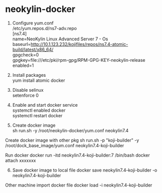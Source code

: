 # neokylin-docker
1. Configure yum.conf  
/etc/yum.repos.d/ns7-adv.repo  
[ns7.4]  
name=NeoKylin Linux Advanced Server 7 - Os  
baseurl=http://10.1.123.232/kojifiles/repos/ns7.4-atomic-build/latest/x86_64/  
gpgcheck=0  
gpgkey=file:///etc/pki/rpm-gpg/RPM-GPG-KEY-neokylin-release  
enabled=1  
2. Install packages  
yum install atomic docker

3. Disable selinux  
setenforce 0  

4. Enable and start docker service  
systemctl enabled docker  
systemctl restart docker  

5. Create docker image  
sh  run.sh  -y /root/neokylin-docker/yum.conf neokylin7.4  

Create docker image with other pkg
sh  run.sh -p "koji-builder" -y /root/dock_base_image/yum.conf neokylin7.4-koji-builder

Run docker 
docker run -itd neokylin7.4-koji-builder:7 /bin/bash
docker attach xxxxxxx


6. Save docker image to local file
docker save neokylin7.4-koji-builder -o neokylin7.4-koji-builder

Other machine import docker file
docker load -i neokylin7.4-koji-builder
